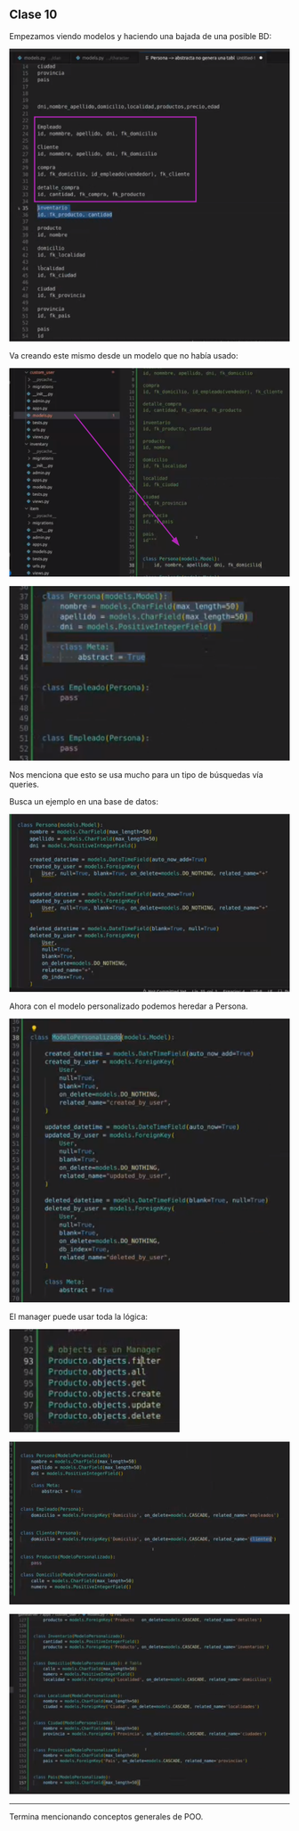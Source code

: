 ## Clase 10

Empezamos viendo modelos y haciendo una bajada de una posible BD:

![](./221-assets/ppt-31-back.png)

Va creando este mismo desde un modelo que no había usado:

![](./221-assets/ppt-32-back.png)


![](./221-assets/ppt-33-back.png)

Nos menciona que esto se usa mucho para un tipo de búsquedas vía queries.

Busca un ejemplo en una base de datos:

![](./221-assets/ppt-34-back.png)


Ahora con el modelo personalizado podemos heredar a Persona.

![](./221-assets/ppt-35-back.png)

El manager puede usar toda la lógica:

![](./221-assets/ppt-36-back.png)

![](./221-assets/ppt-37-back.png)

![](./221-assets/ppt-38-back.png)

---

Termina mencionando conceptos generales de POO.

